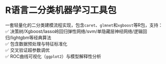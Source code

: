 # R语言二分类机器学习工具包  
一套轻量化的二分类建模流程实现，包含`caret`、`glmnet`和`xgboost`等R包，支持：  
✅ 决策树/Xgboost/lasso岭回归弹性网络/svm/单隐藏层神经网络/逻辑回归/lightgbm等经典算法  
✅ 包含数据预处理与特征标准化  
✅ 交叉验证超参数调优  
✅ ROC曲线可视化（`ggplot2`）与模型解释性分析  
